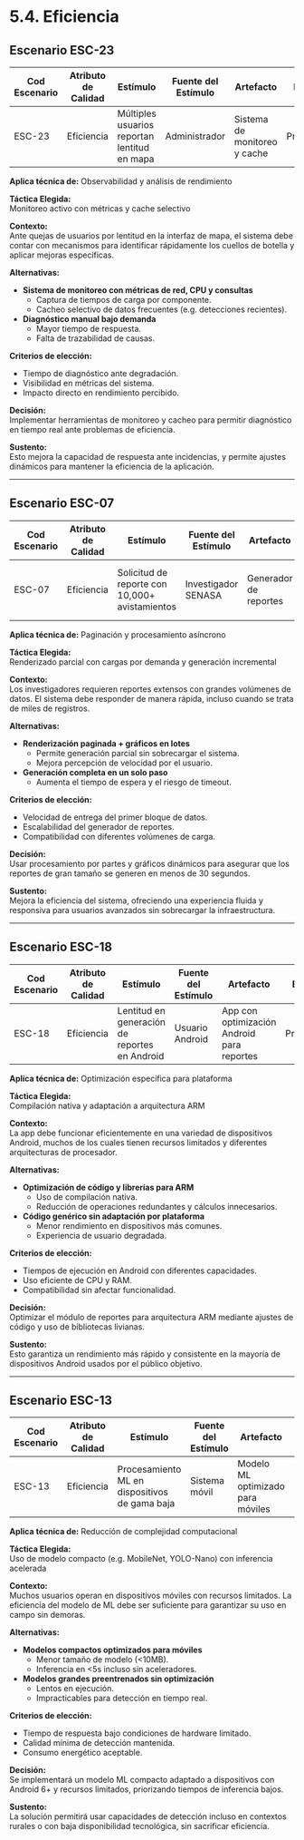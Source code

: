 # 5.4. Eficiencia

## Escenario ESC-23

| Cod Escenario | Atributo de Calidad | Estímulo                            | Fuente del Estímulo | Artefacto                    | Entorno    | Respuesta                                    | Medida de Respuesta                  |
| ------------- | ------------------- | ----------------------------------- | ------------------- | ---------------------------- | ---------- | -------------------------------------------- | ------------------------------------ |
| ESC-23        | Eficiencia          | Múltiples usuarios reportan lentitud en mapa | Administrador         | Sistema de monitoreo y cache | Producción | Diagnóstico en tiempo real con métricas detalladas | Identificación causa raíz <10min     |

**Aplica técnica de:** Observabilidad y análisis de rendimiento

**Táctica Elegida:**  
Monitoreo activo con métricas y cache selectivo

**Contexto:**  
Ante quejas de usuarios por lentitud en la interfaz de mapa, el sistema debe contar con mecanismos para identificar rápidamente los cuellos de botella y aplicar mejoras específicas.

**Alternativas:**

- **Sistema de monitoreo con métricas de red, CPU y consultas**
  - Captura de tiempos de carga por componente.
  - Cacheo selectivo de datos frecuentes (e.g. detecciones recientes).
- **Diagnóstico manual bajo demanda**
  - Mayor tiempo de respuesta.
  - Falta de trazabilidad de causas.

**Criterios de elección:**

- Tiempo de diagnóstico ante degradación.
- Visibilidad en métricas del sistema.
- Impacto directo en rendimiento percibido.

**Decisión:**  
Implementar herramientas de monitoreo y cacheo para permitir diagnóstico en tiempo real ante problemas de eficiencia.

**Sustento:**  
Esto mejora la capacidad de respuesta ante incidencias, y permite ajustes dinámicos para mantener la eficiencia de la aplicación.

---

## Escenario ESC-07

| Cod Escenario | Atributo de Calidad | Estímulo                             | Fuente del Estímulo | Artefacto           | Entorno    | Respuesta                                | Medida de Respuesta               |
| ------------- | ------------------- | ------------------------------------ | ------------------- | ------------------- | ---------- | ---------------------------------------- | -------------------------------- |
| ESC-07        | Eficiencia          | Solicitud de reporte con 10,000+ avistamientos | Investigador SENASA  | Generador de reportes | Producción | Genera reporte paginado con gráficos     | 95% reportes generados <30s      |

**Aplica técnica de:** Paginación y procesamiento asíncrono

**Táctica Elegida:**  
Renderizado parcial con cargas por demanda y generación incremental

**Contexto:**  
Los investigadores requieren reportes extensos con grandes volúmenes de datos. El sistema debe responder de manera rápida, incluso cuando se trata de miles de registros.

**Alternativas:**

- **Renderización paginada + gráficos en lotes**
  - Permite generación parcial sin sobrecargar el sistema.
  - Mejora percepción de velocidad por el usuario.
- **Generación completa en un solo paso**
  - Aumenta el tiempo de espera y el riesgo de timeout.

**Criterios de elección:**

- Velocidad de entrega del primer bloque de datos.
- Escalabilidad del generador de reportes.
- Compatibilidad con diferentes volúmenes de carga.

**Decisión:**  
Usar procesamiento por partes y gráficos dinámicos para asegurar que los reportes de gran tamaño se generen en menos de 30 segundos.

**Sustento:**  
Mejora la eficiencia del sistema, ofreciendo una experiencia fluida y responsiva para usuarios avanzados sin sobrecargar la infraestructura.

---

## Escenario ESC-18

| Cod Escenario | Atributo de Calidad | Estímulo                                 | Fuente del Estímulo | Artefacto                        | Entorno    | Respuesta                                     | Medida de Respuesta              |
| ------------- | ------------------- | ---------------------------------------- | ------------------- | ------------------------------- | ---------- | --------------------------------------------- | -------------------------------- |
| ESC-18        | Eficiencia          | Lentitud en generación de reportes en Android | Usuario Android       | App con optimización Android para reportes | Producción | Optimización específica para arquitectura ARM | 70% mejora velocidad vs versión base |

**Aplica técnica de:** Optimización específica para plataforma

**Táctica Elegida:**  
Compilación nativa y adaptación a arquitectura ARM

**Contexto:**  
La app debe funcionar eficientemente en una variedad de dispositivos Android, muchos de los cuales tienen recursos limitados y diferentes arquitecturas de procesador.

**Alternativas:**

- **Optimización de código y librerías para ARM**
  - Uso de compilación nativa.
  - Reducción de operaciones redundantes y cálculos innecesarios.
- **Código genérico sin adaptación por plataforma**
  - Menor rendimiento en dispositivos más comunes.
  - Experiencia de usuario degradada.

**Criterios de elección:**

- Tiempos de ejecución en Android con diferentes capacidades.
- Uso eficiente de CPU y RAM.
- Compatibilidad sin afectar funcionalidad.

**Decisión:**  
Optimizar el módulo de reportes para arquitectura ARM mediante ajustes de código y uso de bibliotecas livianas.

**Sustento:**  
Esto garantiza un rendimiento más rápido y consistente en la mayoría de dispositivos Android usados por el público objetivo.

---

## Escenario ESC-13

| Cod Escenario | Atributo de Calidad | Estímulo                                    | Fuente del Estímulo | Artefacto                   | Entorno    | Respuesta                                      | Medida de Respuesta                 |
| ------------- | ------------------- | ------------------------------------------- | ------------------- | --------------------------- | ---------- | ---------------------------------------------- | ---------------------------------- |
| ESC-13        | Eficiencia          | Procesamiento ML en dispositivos de gama baja | Sistema móvil         | Modelo ML optimizado para móviles | Producción | Detección funcional en Android 6+ con 2GB RAM | 80% detecciones <5s en gama baja    |

**Aplica técnica de:** Reducción de complejidad computacional

**Táctica Elegida:**  
Uso de modelo compacto (e.g. MobileNet, YOLO-Nano) con inferencia acelerada

**Contexto:**  
Muchos usuarios operan en dispositivos móviles con recursos limitados. La eficiencia del modelo de ML debe ser suficiente para garantizar su uso en campo sin demoras.

**Alternativas:**

- **Modelos compactos optimizados para móviles**
  - Menor tamaño de modelo (<10MB).
  - Inferencia en <5s incluso sin aceleradores.
- **Modelos grandes preentrenados sin optimización**
  - Lentos en ejecución.
  - Impracticables para detección en tiempo real.

**Criterios de elección:**

- Tiempo de respuesta bajo condiciones de hardware limitado.
- Calidad mínima de detección mantenida.
- Consumo energético aceptable.

**Decisión:**  
Se implementará un modelo ML compacto adaptado a dispositivos con Android 6+ y recursos limitados, priorizando tiempos de inferencia bajos.

**Sustento:**  
La solución permitirá usar capacidades de detección incluso en contextos rurales o con baja disponibilidad tecnológica, sin sacrificar eficiencia.

